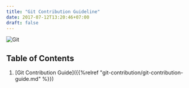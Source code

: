 ```yaml
---
title: "Git Contribution Guideline"
date: 2017-07-12T13:20:46+07:00
draft: false
---
```


![Git](https://coursework.vschool.io/content/images/2017/03/git-blog-banner.png)

## Table of Contents

1. [Git Contribution Guide]({{%relref "git-contribution/git-contribution-guide.md" %}})
